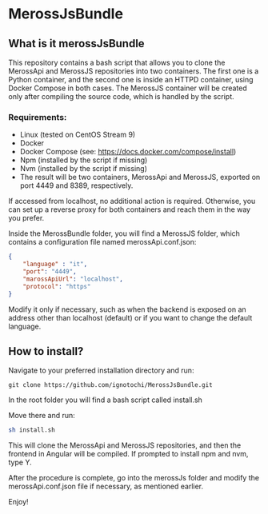 # MerossJsBundle


## What is it merossJsBundle
This repository contains a bash script that allows you to clone the MerossApi and MerossJS repositories into two containers. The first one is a Python container, and the second one is inside an HTTPD container, using Docker Compose in both cases. The MerossJS container will be created only after compiling the source code, which is handled by the script.

### Requirements:

- Linux (tested on CentOS Stream 9)
- Docker
- Docker Compose (see: https://docs.docker.com/compose/install)
- Npm (installed by the script if missing)
- Nvm (installed by the script if missing)
- The result will be two containers, MerossApi and MerossJS, exported on port 4449 and 8389, respectively.

If accessed from localhost, no additional action is required. Otherwise, you can set up a reverse proxy for both containers and reach them in the way you prefer.

Inside the MerossBundle folder, you will find a MerossJS folder, which contains a configuration file named merossApi.conf.json:

``` json 
{
    "language" : "it",
    "port": "4449",
    "marossApiUrl": "localhost",
    "protocol": "https"
}
```

Modify it only if necessary, such as when the backend is exposed on an address other than localhost (default) or if you want to change the default language.

## How to install?

Navigate to your preferred installation directory and run:

```
git clone https://github.com/ignotochi/MerossJsBundle.git
```
In the root folder you will find a bash script called install.sh

Move there and run:

``` bash 
sh install.sh
```
This will clone the MerossApi and MerossJS repositories, and then the frontend in Angular will be compiled. If prompted to install npm and nvm, type Y.

After the procedure is complete, go into the merossJs folder and modify the merossApi.conf.json file if necessary, as mentioned earlier.

Enjoy!



